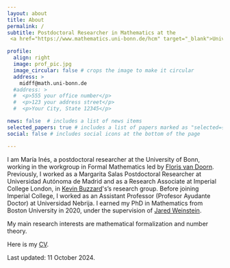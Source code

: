 ```yaml
---
layout: about
title: About
permalink: /
subtitle: Postdoctoral Researcher in Mathematics at the
 <a href="https://www.mathematics.uni-bonn.de/hcm" target="_blank">University of Bonn</a>.

profile:
  align: right
  image: prof_pic.jpg
  image_circular: false # crops the image to make it circular
  address: >
    midff@math.uni-bonn.de
  #address: >
  #  <p>555 your office number</p>
  #  <p>123 your address street</p>
  #  <p>Your City, State 12345</p>

news: false  # includes a list of news items
selected_papers: true # includes a list of papers marked as "selected={true}"
social: false # includes social icons at the bottom of the page

---
```


I am María Inés, a postdoctoral researcher at the University of Bonn, working in the workgroup in Formal Mathematics led by <a href="https://florisvandoorn.com/" target="_blank">Floris van Doorn</a>. Previously, I worked as a Margarita Salas Postdoctoral Researcher at Universidad Autónoma de Madrid and as a Research Associate at Imperial College London, in <a href="https://www.imperial.ac.uk/people/k.buzzard" target="_blank">Kevin Buzzard</a>'s’s research group. Before joining Imperial College, I worked as an Assistant Professor (Profesor Ayudante Doctor) at Universidad Nebrija. I earned my PhD in Mathematics from Boston University in 2020, under the supervision of <a href="https://sites.google.com/view/jared-weinstein/home" target="_blank">Jared Weinstein</a>.

My main research interests are mathematical formalization and number theory.

Here is my <a href="/assets/pdf/CV_Maria_Ines_de_Frutos_Fernandez.pdf" target="_blank">CV</a>.

Last updated: 11 October 2024.
